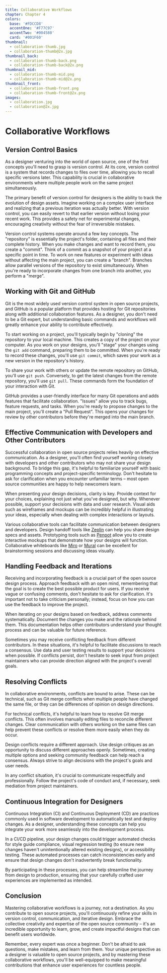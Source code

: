 ```yaml
---
title: Collaborative Workflows
chapter: Chapter 4
colors:
  base: '#FDCCD8'
  accentOne: '#F77C97'
  accentTwo: '#004580'
  card: '#001F60'
thumbnail:
  - collaboration-thumb.jpg
  - collaboration-thumb@2x.jpg
thumbnail_back:
  - collaboration-thumb-back.png
  - collaboration-thumb-back@2x.png
thumbnail_mid:
  - collaboration-thumb-mid.png
  - collaboration-thumb-mid@2x.png
thumbnail_front:
  - collaboration-thumb-front.png
  - collaboration-thumb-front@2x.png
images:
  - collaboration.jpg
  - collaboration@2x.jpg
---
```


# Collaborative Workflows

## Version Control Basics

As a designer venturing into the world of open source, one of the first concepts you'll need to grasp is version control. At its core, version control is a system that records changes to files over time, allowing you to recall specific versions later. This capability is crucial in collaborative environments where multiple people work on the same project simultaneously.

The primary benefit of version control for designers is the ability to track the evolution of design assets. Imagine working on a complex user interface and realizing that a previous iteration was actually better. With version control, you can easily revert to that earlier version without losing your recent work. This provides a safety net for experimental changes, encouraging creativity without the fear of irreversible mistakes.

Version control systems operate around a few key concepts. The "repository" is essentially the project's folder, containing all files and their complete history. When you make changes and want to record them, you create a "commit". Think of a commit as a snapshot of your project at a specific point in time. To work on new features or experiment with ideas without affecting the main project, you can create a "branch". Branches allow parallel versions of the repository to exist simultaneously. When you're ready to incorporate changes from one branch into another, you perform a "merge".

## Working with Git and GitHub

Git is the most widely used version control system in open source projects, and GitHub is a popular platform that provides hosting for Git repositories along with additional collaboration features. As a designer, you don't need to be a Git expert, but understanding basic commands and workflows will greatly enhance your ability to contribute effectively.

To start working on a project, you'll typically begin by "cloning" the repository to your local machine. This creates a copy of the project on your computer. As you work on your designs, you'll "stage" your changes using the `git add` command, preparing them to be committed. When you're ready to record these changes, you'll use `git commit`, which saves your work as a new version in the repository's history.

To share your work with others or update the remote repository on GitHub, you'll use `git push`. Conversely, to get the latest changes from the remote repository, you'll use `git pull`. These commands form the foundation of your interaction with Git.

GitHub provides a user-friendly interface for many Git operations and adds features that facilitate collaboration. "Issues" allow you to track bugs, feature requests, and tasks. When you're ready to propose changes to the main project, you'll create a "Pull Request". This opens your changes for review by other contributors before they're merged into the main branch.

## Effective Communication with Developers and Other Contributors

Successful collaboration in open source projects relies heavily on effective communication. As a designer, you'll often find yourself working closely with developers and other contributors who may not share your design background. To bridge this gap, it's helpful to familiarize yourself with basic programming concepts and project-specific terminology. Don't hesitate to ask for clarification when you encounter unfamiliar terms – most open source communities are happy to help newcomers learn.

When presenting your design decisions, clarity is key. Provide context for your choices, explaining not just what you've designed, but why. Whenever possible, support your decisions with data and user research. Visual aids such as wireframes and mockups can be incredibly helpful in illustrating your ideas, especially when dealing with complex interactions or layouts.

Various collaborative tools can facilitate communication between designers and developers. Design handoff tools like [Zeplin](https://zeplin.io/) can help you share design specs and assets. Prototyping tools such as [Penpot](https://penpot.app/) allow you to create interactive mockups that demonstrate how your designs will function. Collaborative whiteboards like [Miro](https://miro.com/) or [Mural](https://www.mural.co/) can be excellent for brainstorming sessions and discussing ideas visually.

## Handling Feedback and Iterations

Receiving and incorporating feedback is a crucial part of the open source design process. Approach feedback with an open mind, remembering that the goal is to create the best possible product for users. If you receive vague or confusing comments, don't hesitate to ask for clarification. It's important not to take criticism personally; instead, focus on how you can use the feedback to improve the project.

When iterating on your designs based on feedback, address comments systematically. Document the changes you make and the rationale behind them. This documentation helps other contributors understand your thought process and can be valuable for future reference.

Sometimes you may receive conflicting feedback from different contributors. In these situations, it's helpful to facilitate discussions to reach a consensus. Use data and user testing results to support your decisions when possible. If conflicts persist, don't hesitate to seek input from project maintainers who can provide direction aligned with the project's overall goals.

## Resolving Conflicts

In collaborative environments, conflicts are bound to arise. These can be technical, such as Git merge conflicts when multiple people have changed the same file, or they can be differences of opinion on design directions.

For technical conflicts, it's helpful to learn how to resolve Git merge conflicts. This often involves manually editing files to reconcile different changes. Clear communication with others working on the same files can help prevent these conflicts or resolve them more easily when they do occur.

Design conflicts require a different approach. Use design critiques as an opportunity to discuss different approaches openly. Sometimes, creating multiple options and seeking community feedback can help reach a consensus. Always strive to align decisions with the project's goals and user needs.

In any conflict situation, it's crucial to communicate respectfully and professionally. Follow the project's code of conduct and, if necessary, seek mediation from project maintainers.

## Continuous Integration for Designers

Continuous Integration (CI) and Continuous Deployment (CD) are practices commonly used in software development to automatically test and deploy changes. As a designer, understanding these concepts can help you integrate your work more seamlessly into the development process.

In a CI/CD pipeline, your design changes could trigger automated checks for style guide compliance, visual regression testing (to ensure new changes haven't unintentionally altered existing designs), or accessibility testing. These automated processes can catch inconsistencies early and ensure that design changes don't inadvertently break functionality.

By participating in these processes, you can help streamline the journey from design to production, ensuring that your carefully crafted user experiences are implemented as intended.

## Conclusion

Mastering collaborative workflows is a journey, not a destination. As you contribute to open source projects, you'll continuously refine your skills in version control, communication, and iterative design. Embrace the collective creativity and expertise of the open source community – it's an incredible opportunity to learn, grow, and create impactful designs that can benefit users worldwide.

Remember, every expert was once a beginner. Don't be afraid to ask questions, make mistakes, and learn from them. Your unique perspective as a designer is valuable to open source projects, and by mastering these collaborative workflows, you'll be well-equipped to make meaningful contributions that enhance user experiences for countless people.
